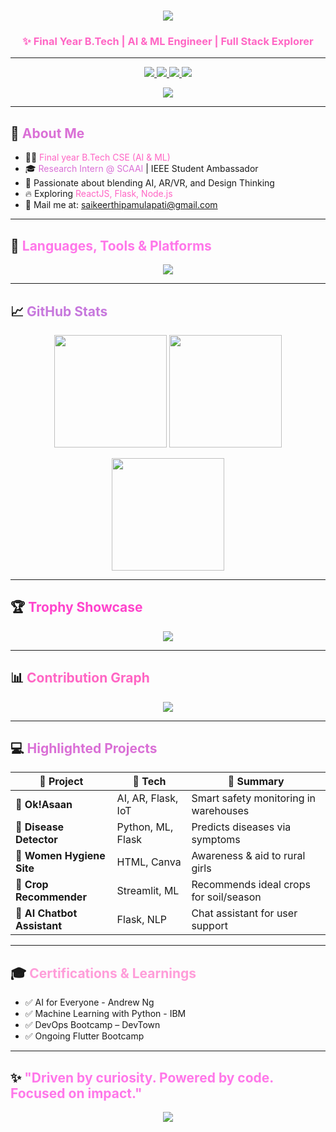 <!-- Gradient Animated Title -->
<h1 align="center">
  <img src="https://readme-typing-svg.herokuapp.com?font=Fira+Code&weight=600&size=27&pause=700&color=F479E2&center=true&vCenter=true&width=800&lines=🌸+Hi%2C+I'm+Kusuma+Sai+Keerthi!;AI+%26+ML+Developer+%7C+Tech+Enthusiast;Design+Thinker+%7C+Code+Craftsman+%F0%9F%92%BB" />
</h1>

<h3 align="center">
  <span style="color:#FF66C4;">✨ Final Year B.Tech | AI & ML Engineer | Full Stack Explorer</span>
</h3>

---

<!-- Social Buttons -->
<p align="center">
  <a href="https://www.linkedin.com/in/kusuma-sai-keerthi-897408275/" target="_blank">
    <img src="https://img.shields.io/badge/LinkedIn-%23C778DD?style=for-the-badge&logo=linkedin&logoColor=white" />
  </a>
  <a href="https://leetcode.com/u/whistlepamulapati/" target="_blank">
    <img src="https://img.shields.io/badge/LeetCode-%23FFA116.svg?style=for-the-badge&logo=leetcode&logoColor=black" />
  </a>
  <a href="https://www.codechef.com/users/keerthi4236" target="_blank">
    <img src="https://img.shields.io/badge/CodeChef-%235B4638.svg?style=for-the-badge&logo=codechef&logoColor=white" />
  </a>
  <a href="mailto:saikeerthipamulapati@gmail.com" target="_blank">
    <img src="https://img.shields.io/badge/Email-%23D14836?style=for-the-badge&logo=gmail&logoColor=white" />
  </a>
</p>

<p align="center">
  <img src="https://komarev.com/ghpvc/?username=saikeerthi2929&label=Profile+Views&color=FF66C4&style=flat-square" />
</p>

---

## 💜 <span style="color:#DA70D6;">About Me</span>

- 👩‍🎓 <span style="color:#FF66C4;">Final year B.Tech CSE (AI & ML)</span>   
- 🎓 <span style="color:#DA70D6;">Research Intern @ SCAAI</span> | IEEE Student Ambassador  
- 🌟 Passionate about blending AI, AR/VR, and Design Thinking  
- 🔥 Exploring <span style="color:#FF66C4;">ReactJS, Flask, Node.js</span>  
- 📧 Mail me at: <span style="color:#FF44CC;">saikeerthipamulapati@gmail.com</span>

---

## 🧠 <span style="color:#FF77E9;">Languages, Tools & Platforms</span>

<p align="center">
  <img src="https://skillicons.dev/icons?i=python,java,javascript,html,css,react,flask,nodejs,jupyter,git,mongodb,figma,vscode,linux&theme=dark" />
</p>

---

## 📈 <span style="color:#C778DD;">GitHub Stats</span>

<p align="center">
  <img src="https://github-readme-stats.vercel.app/api?username=saikeerthi2929&show_icons=true&theme=radical&count_private=true&border_radius=12" height="180"/>
  <img src="https://github-readme-stats.vercel.app/api/top-langs/?username=saikeerthi2929&layout=compact&theme=radical&border_radius=12" height="180"/>
</p>

<p align="center">
  <img src="https://github-readme-streak-stats.herokuapp.com/?user=saikeerthi2929&theme=radical&border_radius=12" height="180"/>
</p>

---

## 🏆 <span style="color:#FF44CC;">Trophy Showcase</span>

<p align="center">
  <img src="https://github-profile-trophy.vercel.app/?username=saikeerthi2929&theme=algolia&row=1&no-frame=true&no-bg=true" />
</p>

---

## 📊 <span style="color:#FF66C4;">Contribution Graph</span>

<p align="center">
  <img src="https://github-readme-activity-graph.vercel.app/graph?username=saikeerthi2929&theme=react-dark&area=true&hide_border=true" />
</p>

---

## 💻 <span style="color:#DA70D6;">Highlighted Projects</span>

| 🌟 Project | 🚀 Tech | 📄 Summary |
|-----------|---------|------------|
| 🦺 **Ok!Asaan** | AI, AR, Flask, IoT | Smart safety monitoring in warehouses |
| 💊 **Disease Detector** | Python, ML, Flask | Predicts diseases via symptoms |
| 🧼 **Women Hygiene Site** | HTML, Canva | Awareness & aid to rural girls |
| 🌱 **Crop Recommender** | Streamlit, ML | Recommends ideal crops for soil/season |
| 🧠 **AI Chatbot Assistant** | Flask, NLP | Chat assistant for user support |

---

## 🎓 <span style="color:#FF9DD9;">Certifications & Learnings</span>

- ✅ AI for Everyone - Andrew Ng  
- ✅ Machine Learning with Python - IBM  
- ✅ DevOps Bootcamp – DevTown  
- ✅ Ongoing Flutter Bootcamp  


---

## ✨ <span style="color:#FF77E9;">"Driven by curiosity. Powered by code. Focused on impact."</span>

<p align="center">
  <img src="https://capsule-render.vercel.app/api?type=waving&color=gradient&height=120&section=footer&text=Thanks+for+visiting!+💖&fontColor=ffffff&fontSize=24&animation=twinkling" />
</p>



